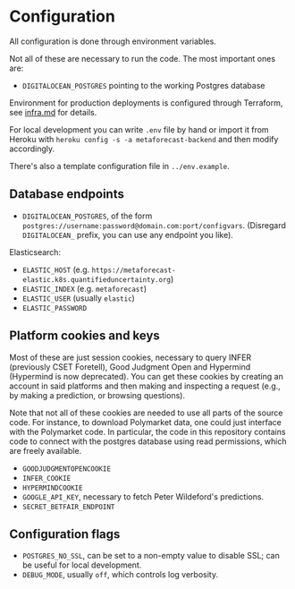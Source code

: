 # Configuration

All configuration is done through environment variables.

Not all of these are necessary to run the code. The most important ones are:

- `DIGITALOCEAN_POSTGRES` pointing to the working Postgres database

Environment for production deployments is configured through Terraform, see [infra.md](./infra.md) for details.

For local development you can write `.env` file by hand or import it from Heroku with `heroku config -s -a metaforecast-backend` and then modify accordingly.

There's also a template configuration file in `../env.example`.

## Database endpoints

- `DIGITALOCEAN_POSTGRES`, of the form `postgres://username:password@domain.com:port/configvars`. (Disregard `DIGITALOCEAN_` prefix, you can use any endpoint you like).

Elasticsearch:

- `ELASTIC_HOST` (e.g. `https://metaforecast-elastic.k8s.quantifieduncertainty.org`)
- `ELASTIC_INDEX` (e.g. `metaforecast`)
- `ELASTIC_USER` (usually `elastic`)
- `ELASTIC_PASSWORD`

## Platform cookies and keys

Most of these are just session cookies, necessary to query INFER (previously CSET Foretell), Good Judgment Open and Hypermind (Hypermind is now deprecated). You can get these cookies by creating an account in said platforms and then making and inspecting a request (e.g., by making a prediction, or browsing questions).

Note that not all of these cookies are needed to use all parts of the source code. For instance, to download Polymarket data, one could just interface with the Polymarket code. In particular, the code in this repository contains code to connect with the postgres database using read permissions, which are freely available.

- `GOODJUDGMENTOPENCOOKIE`
- `INFER_COOKIE`
- `HYPERMINDCOOKIE`
- `GOOGLE_API_KEY`, necessary to fetch Peter Wildeford's predictions.
- `SECRET_BETFAIR_ENDPOINT`

## Configuration flags

- `POSTGRES_NO_SSL`, can be set to a non-empty value to disable SSL; can be useful for local development.
- `DEBUG_MODE`, usually `off`, which controls log verbosity.
